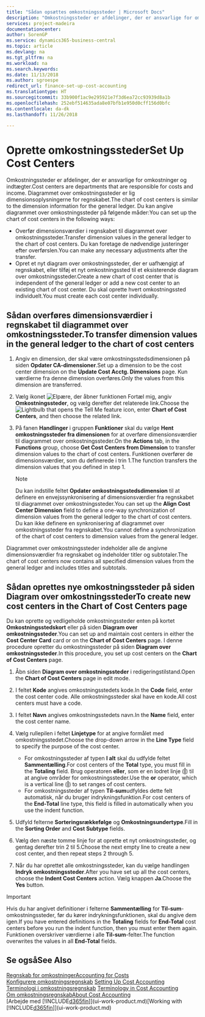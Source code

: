 ```yaml
---
title: "Sådan opsættes omkostningssteder | Microsoft Docs"
description: "Omkostningssteder er afdelinger, der er ansvarlige for omkostninger og indtægter. Diagrammet over omkostningssteder er lig dimensionsoplysningerne for regnskabet."
services: project-madeira
documentationcenter: 
author: SorenGP
ms.service: dynamics365-business-central
ms.topic: article
ms.devlang: na
ms.tgt_pltfrm: na
ms.workload: na
ms.search.keywords: 
ms.date: 11/13/2018
ms.author: sgroespe
redirect_url: finance-set-up-cost-accounting
ms.translationtype: HT
ms.sourcegitcommit: 33b900f1ac9e295921e7f3d6ea72cc93939d8a1b
ms.openlocfilehash: 252ebf514635ada8e07bfb1e950d0cff156d0bfc
ms.contentlocale: da-dk
ms.lasthandoff: 11/26/2018

---
```

# <a name="set-up-cost-centers"></a><span data-ttu-id="7ccd4-104">Oprette omkostningssteder</span><span class="sxs-lookup"><span data-stu-id="7ccd4-104">Set Up Cost Centers</span></span>
<span data-ttu-id="7ccd4-105">Omkostningssteder er afdelinger, der er ansvarlige for omkostninger og indtægter.</span><span class="sxs-lookup"><span data-stu-id="7ccd4-105">Cost centers are departments that are responsible for costs and income.</span></span> <span data-ttu-id="7ccd4-106">Diagrammet over omkostningssteder er lig dimensionsoplysningerne for regnskabet.</span><span class="sxs-lookup"><span data-stu-id="7ccd4-106">The chart of cost centers is similar to the dimension information for the general ledger.</span></span> <span data-ttu-id="7ccd4-107">Du kan angive diagrammet over omkostningssteder på følgende måder:</span><span class="sxs-lookup"><span data-stu-id="7ccd4-107">You can set up the chart of cost centers in the following ways:</span></span>  

-   <span data-ttu-id="7ccd4-108">Overfør dimensionsværdier i regnskabet til diagrammet over omkostningssteder.</span><span class="sxs-lookup"><span data-stu-id="7ccd4-108">Transfer dimension values in the general ledger to the chart of cost centers.</span></span> <span data-ttu-id="7ccd4-109">Du kan foretage de nødvendige justeringer efter overførslen.</span><span class="sxs-lookup"><span data-stu-id="7ccd4-109">You can make any necessary adjustments after the transfer.</span></span>  
-   <span data-ttu-id="7ccd4-110">Opret et nyt diagram over omkostningssteder, der er uafhængigt af regnskabet, eller tilføj et nyt omkostningssted til et eksisterende diagram over omkostningssteder.</span><span class="sxs-lookup"><span data-stu-id="7ccd4-110">Create a new chart of cost center that is independent of the general ledger or add a new cost center to an existing chart of cost center.</span></span> <span data-ttu-id="7ccd4-111">Du skal oprette hvert omkostningssted individuelt.</span><span class="sxs-lookup"><span data-stu-id="7ccd4-111">You must create each cost center individually.</span></span>  

## <a name="to-transfer-dimension-values-in-the-general-ledger-to-the-chart-of-cost-centers"></a><span data-ttu-id="7ccd4-112">Sådan overføres dimensionsværdier i regnskabet til diagrammet over omkostningssteder.</span><span class="sxs-lookup"><span data-stu-id="7ccd4-112">To transfer dimension values in the general ledger to the chart of cost centers</span></span>  
1.  <span data-ttu-id="7ccd4-113">Angiv en dimension, der skal være omkostningsstedsdimensionen på siden **Opdater CA-dimensioner**.</span><span class="sxs-lookup"><span data-stu-id="7ccd4-113">Set up a dimension to be the cost center dimension on the **Update Cost Acctg. Dimensions** page.</span></span> <span data-ttu-id="7ccd4-114">Kun værdierne fra denne dimension overføres.</span><span class="sxs-lookup"><span data-stu-id="7ccd4-114">Only the values from this dimension are transferred.</span></span>  
2.  <span data-ttu-id="7ccd4-115">Vælg ikonet ![Elpære, der åbner funktionen Fortæl mig](media/ui-search/search_small.png "Fortæl mig, hvad du vil foretage dig"), angiv **Omkostningssteder**, og vælg derefter det relaterede link.</span><span class="sxs-lookup"><span data-stu-id="7ccd4-115">Choose the ![Lightbulb that opens the Tell Me feature](media/ui-search/search_small.png "Tell me what you want to do") icon, enter **Chart of Cost Centers**, and then choose the related link.</span></span>  
3.  <span data-ttu-id="7ccd4-116">På fanen **Handlinger** i gruppen **Funktioner** skal du vælge **Hent omkostningssteder fra dimensionen** for at overføre dimensionsværdier til diagrammet over omkostningssteder.</span><span class="sxs-lookup"><span data-stu-id="7ccd4-116">On the **Actions** tab, in the **Functions** group, choose **Get Cost Centers from Dimension** to transfer dimension values to the chart of cost centers.</span></span> <span data-ttu-id="7ccd4-117">Funktionen overfører de dimensionsværdier, som du definerede i trin 1.</span><span class="sxs-lookup"><span data-stu-id="7ccd4-117">The function transfers the dimension values that you defined in step 1.</span></span>  

    > [!NOTE]  
    >  <span data-ttu-id="7ccd4-118">Du kan indstille feltet **Opdater omkostningsstedsdimension** til at definere en envejssynkronisering af dimensionsværdier fra regnskabet til diagrammet over omkostningssteder.</span><span class="sxs-lookup"><span data-stu-id="7ccd4-118">You can set up the **Align Cost Center Dimension**  field to define a one-way synchronization of dimension values from the general ledger to the chart of cost centers.</span></span> <span data-ttu-id="7ccd4-119">Du kan ikke definere en synkronisering af diagrammet over omkostningssteder fra regnskabet.</span><span class="sxs-lookup"><span data-stu-id="7ccd4-119">You cannot define a synchronization of the chart of cost centers to dimension values from the general ledger.</span></span>  

<span data-ttu-id="7ccd4-120">Diagrammet over omkostningssteder indeholder alle de angivne dimensionsværdier fra regnskabet og indeholder titler og subtotaler.</span><span class="sxs-lookup"><span data-stu-id="7ccd4-120">The chart of cost centers now contains all specified dimension values from the general ledger and includes titles and subtotals.</span></span>  

## <a name="to-create-new-cost-centers-in-the-chart-of-cost-centers-page"></a><span data-ttu-id="7ccd4-121">Sådan oprettes nye omkostningssteder på siden Diagram over omkostningssteder</span><span class="sxs-lookup"><span data-stu-id="7ccd4-121">To create new cost centers in the Chart of Cost Centers page</span></span>  
<span data-ttu-id="7ccd4-122">Du kan oprette og vedligeholde omkostningssteder enten på kortet **Omkostningsstedskort** eller på siden **Diagram over omkostningssteder**.</span><span class="sxs-lookup"><span data-stu-id="7ccd4-122">You can set up and maintain cost centers in either the **Cost Center Card** card or on the **Chart of Cost Centers** page.</span></span> <span data-ttu-id="7ccd4-123">I denne procedure opretter du omkostningssteder på siden **Diagram over omkostningssteder**.</span><span class="sxs-lookup"><span data-stu-id="7ccd4-123">In this procedure, you set up cost centers on the **Chart of Cost Centers** page.</span></span>  

1. <span data-ttu-id="7ccd4-124">Åbn siden **Diagram over omkostningssteder** i redigeringstilstand.</span><span class="sxs-lookup"><span data-stu-id="7ccd4-124">Open the **Chart of Cost Centers** page in edit mode.</span></span>  
2. <span data-ttu-id="7ccd4-125">I feltet **Kode** angives omkostningsstedets kode.</span><span class="sxs-lookup"><span data-stu-id="7ccd4-125">In the **Code** field, enter the cost center code.</span></span> <span data-ttu-id="7ccd4-126">Alle omkostningssteder skal have en kode.</span><span class="sxs-lookup"><span data-stu-id="7ccd4-126">All cost centers must have a code.</span></span>  
3. <span data-ttu-id="7ccd4-127">I feltet **Navn** angives omkostningsstedets navn.</span><span class="sxs-lookup"><span data-stu-id="7ccd4-127">In the **Name** field, enter the cost center name.</span></span>  
4. <span data-ttu-id="7ccd4-128">Vælg rullepilen i feltet **Linjetype** for at angive formålet med omkostningsstedet.</span><span class="sxs-lookup"><span data-stu-id="7ccd4-128">Choose the drop-down arrow in the **Line Type** field to specify the purpose of the cost center.</span></span>  

    - <span data-ttu-id="7ccd4-129">For omkostningssteder af typen **I alt** skal du udfylde feltet **Sammentælling**.</span><span class="sxs-lookup"><span data-stu-id="7ccd4-129">For cost centers of the **Total** type, you must fill in the **Totaling** field.</span></span> <span data-ttu-id="7ccd4-130">Brug operatoren **eller**, som er en lodret linje (**&#124;**) til at angive områder for omkostningssteder.</span><span class="sxs-lookup"><span data-stu-id="7ccd4-130">Use the **or** operator, which is a vertical line (**&#124;**) to set ranges of cost centers.</span></span>  
    - <span data-ttu-id="7ccd4-131">For omkostningssteder af typen **Til-sum**udfyldes dette felt automatisk, når du bruger indrykningsfunktion.</span><span class="sxs-lookup"><span data-stu-id="7ccd4-131">For cost centers of the **End-Total** line type, this field is filled in automatically when you use the indent function.</span></span>  
5.  <span data-ttu-id="7ccd4-132">Udfyld felterne **Sorteringsrækkefølge** og **Omkostningsundertype**.</span><span class="sxs-lookup"><span data-stu-id="7ccd4-132">Fill in the **Sorting Order** and **Cost Subtype** fields.</span></span>  
6.  <span data-ttu-id="7ccd4-133">Vælg den næste tomme linje for at oprette et nyt omkostningssteder, og gentag derefter trin 2 til 5.</span><span class="sxs-lookup"><span data-stu-id="7ccd4-133">Choose the next empty line to create a new cost center, and then repeat steps 2 through 5.</span></span>  
7.  <span data-ttu-id="7ccd4-134">Når du har oprettet alle omkostningssteder, kan du vælge handlingen **Indryk omkostningssteder**.</span><span class="sxs-lookup"><span data-stu-id="7ccd4-134">After you have set up all the cost centers, choose the **Indent Cost Centers** action.</span></span> <span data-ttu-id="7ccd4-135">Vælg knappen **Ja**.</span><span class="sxs-lookup"><span data-stu-id="7ccd4-135">Choose the **Yes** button.</span></span>  

> [!IMPORTANT]  
>  <span data-ttu-id="7ccd4-136">Hvis du har angivet definitioner i felterne **Sammentælling** for **Til-sum**-omkostningssteder, før du kører indrykningsfunktionen, skal du angive dem igen.</span><span class="sxs-lookup"><span data-stu-id="7ccd4-136">If you have entered definitions in the **Totaling** fields for **End-Total** cost centers before you run the indent function, then you must enter them again.</span></span> <span data-ttu-id="7ccd4-137">Funktionen overskriver værdierne i alle **Til-sum**-felter.</span><span class="sxs-lookup"><span data-stu-id="7ccd4-137">The function overwrites the values in all **End-Total** fields.</span></span>  

## <a name="see-also"></a><span data-ttu-id="7ccd4-138">Se også</span><span class="sxs-lookup"><span data-stu-id="7ccd4-138">See Also</span></span>  
[<span data-ttu-id="7ccd4-139">Regnskab for omkostninger</span><span class="sxs-lookup"><span data-stu-id="7ccd4-139">Accounting for Costs</span></span>](finance-manage-cost-accounting.md)  
<span data-ttu-id="7ccd4-140">[Konfigurere omkostningsregnskab](finance-set-up-cost-accounting.md) </span><span class="sxs-lookup"><span data-stu-id="7ccd4-140">[Setting Up Cost Accounting](finance-set-up-cost-accounting.md) </span></span>  
<span data-ttu-id="7ccd4-141">[Terminologi i omkostningsregnskab](finance-terminology-in-cost-accounting.md) </span><span class="sxs-lookup"><span data-stu-id="7ccd4-141">[Terminology in Cost Accounting](finance-terminology-in-cost-accounting.md) </span></span>  
[<span data-ttu-id="7ccd4-142">Om omkostningsregnskab</span><span class="sxs-lookup"><span data-stu-id="7ccd4-142">About Cost Accounting</span></span>](finance-about-cost-accounting.md)  
<span data-ttu-id="7ccd4-143">[Arbejde med [!INCLUDE[d365fin](includes/d365fin_md.md)]](ui-work-product.md)</span><span class="sxs-lookup"><span data-stu-id="7ccd4-143">[Working with [!INCLUDE[d365fin](includes/d365fin_md.md)]](ui-work-product.md)</span></span>

